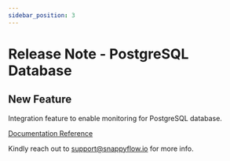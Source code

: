 ```yaml
---
sidebar_position: 3 
---
```

# Release Note - PostgreSQL Database

## New Feature

Integration feature to enable monitoring for PostgreSQL database.

[Documentation Reference](/docs/selfhosted-lite/Integrations/postgres/overview)

Kindly reach out to [support@snappyflow.io](mailto:support@snappyflow.io) for more info.





